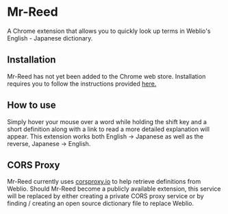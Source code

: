 # Mr-Reed
A Chrome extension that allows you to quickly look up terms in Weblio's English - Japanese dictionary.

## Installation
Mr-Reed has not yet been added to the Chrome web store. Installation requires you to follow the instructions provided [here.](https://developer.chrome.com/docs/extensions/get-started/tutorial/hello-world#load-unpacked)

## How to use
Simply hover your mouse over a word while holding the shift key and a short definition along with a link to read a more detailed explanation will appear. This extension works both English -> Japanese as well as the reverse, Japanese -> English.

## CORS Proxy

Mr-Reed currently uses [corsproxy.io](https://corsproxy.io/) to help retrieve definitions from Weblio. Should Mr-Reed become a publicly available extension, this service will be replaced by either creating a private CORS proxy service or by finding / creating an open source dictionary file to replace Weblio.
